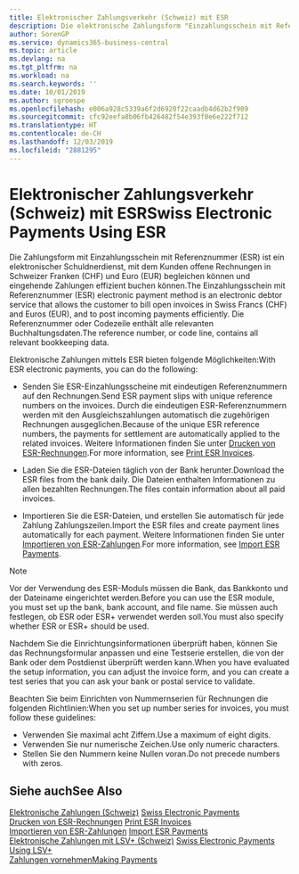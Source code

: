 ```yaml
---
title: Elektronischer Zahlungsverkehr (Schweiz) mit ESR
description: Die elektronische Zahlungsform "Einzahlungsschein mit Referenznummer" (ESR) ist ein elektronischer Debitorendienst, mit dem der Debitor offene Rechnungen in Schweizer Franken (CHF) und Euro (EUR) fakturieren und eingehende Zahlungen effizient buchen kann.
author: SorenGP
ms.service: dynamics365-business-central
ms.topic: article
ms.devlang: na
ms.tgt_pltfrm: na
ms.workload: na
ms.search.keywords: ''
ms.date: 10/01/2019
ms.author: sgroespe
ms.openlocfilehash: e006a928c5339a6f2d6920f22caadb4d62b2f909
ms.sourcegitcommit: cfc92eefa8b06fb426482f54e393f0e6e222f712
ms.translationtype: HT
ms.contentlocale: de-CH
ms.lasthandoff: 12/03/2019
ms.locfileid: "2881295"
---
```

# <a name="swiss-electronic-payments-using-esr"></a><span data-ttu-id="50efe-103">Elektronischer Zahlungsverkehr (Schweiz) mit ESR</span><span class="sxs-lookup"><span data-stu-id="50efe-103">Swiss Electronic Payments Using ESR</span></span>
<span data-ttu-id="50efe-104">Die Zahlungsform mit Einzahlungsschein mit Referenznummer (ESR) ist ein elektronischer Schuldnerdienst, mit dem Kunden offene Rechnungen in Schweizer Franken (CHF) und Euro (EUR) begleichen können und eingehende Zahlungen effizient buchen können.</span><span class="sxs-lookup"><span data-stu-id="50efe-104">The Einzahlungsschein mit Referenznummer (ESR) electronic payment method is an electronic debtor service that allows the customer to bill open invoices in Swiss Francs (CHF) and Euros (EUR), and to post incoming payments efficiently.</span></span> <span data-ttu-id="50efe-105">Die Referenznummer oder Codezeile enthält alle relevanten Buchhaltungsdaten.</span><span class="sxs-lookup"><span data-stu-id="50efe-105">The reference number, or code line, contains all relevant bookkeeping data.</span></span>  

<span data-ttu-id="50efe-106">Elektronische Zahlungen mittels ESR bieten folgende Möglichkeiten:</span><span class="sxs-lookup"><span data-stu-id="50efe-106">With ESR electronic payments, you can do the following:</span></span>  

- <span data-ttu-id="50efe-107">Senden Sie ESR-Einzahlungsscheine mit eindeutigen Referenznummern auf den Rechnungen.</span><span class="sxs-lookup"><span data-stu-id="50efe-107">Send ESR payment slips with unique reference numbers on the invoices.</span></span> <span data-ttu-id="50efe-108">Durch die eindeutigen ESR-Referenznummern werden mit den Ausgleichszahlungen automatisch die zugehörigen Rechnungen ausgeglichen.</span><span class="sxs-lookup"><span data-stu-id="50efe-108">Because of the unique ESR reference numbers, the payments for settlement are automatically applied to the related invoices.</span></span> <span data-ttu-id="50efe-109">Weitere Informationen finden Sie unter [Drucken von ESR-Rechnungen](how-to-print-esr-invoices.md).</span><span class="sxs-lookup"><span data-stu-id="50efe-109">For more information, see [Print ESR Invoices](how-to-print-esr-invoices.md).</span></span>  

- <span data-ttu-id="50efe-110">Laden Sie die ESR-Dateien täglich von der Bank herunter.</span><span class="sxs-lookup"><span data-stu-id="50efe-110">Download the ESR files from the bank daily.</span></span> <span data-ttu-id="50efe-111">Die Dateien enthalten Informationen zu allen bezahlten Rechnungen.</span><span class="sxs-lookup"><span data-stu-id="50efe-111">The files contain information about all paid invoices.</span></span>  

- <span data-ttu-id="50efe-112">Importieren Sie die ESR-Dateien, und erstellen Sie automatisch für jede Zahlung Zahlungszeilen.</span><span class="sxs-lookup"><span data-stu-id="50efe-112">Import the ESR files and create payment lines automatically for each payment.</span></span> <span data-ttu-id="50efe-113">Weitere Informationen finden Sie unter [Importieren von ESR-Zahlungen](how-to-import-esr-payments.md).</span><span class="sxs-lookup"><span data-stu-id="50efe-113">For more information, see [Import ESR Payments](how-to-import-esr-payments.md).</span></span>  

> [!NOTE]  
>  <span data-ttu-id="50efe-114">Vor der Verwendung des ESR-Moduls müssen die Bank, das Bankkonto und der Dateiname eingerichtet werden.</span><span class="sxs-lookup"><span data-stu-id="50efe-114">Before you can use the ESR module, you must set up the bank, bank account, and file name.</span></span> <span data-ttu-id="50efe-115">Sie müssen auch festlegen, ob ESR oder ESR+ verwendet werden soll.</span><span class="sxs-lookup"><span data-stu-id="50efe-115">You must also specify whether ESR or ESR+ should be used.</span></span>

<span data-ttu-id="50efe-116">Nachdem Sie die Einrichtungsinformationen überprüft haben, können Sie das Rechnungsformular anpassen und eine Testserie erstellen, die von der Bank oder dem Postdienst überprüft werden kann.</span><span class="sxs-lookup"><span data-stu-id="50efe-116">When you have evaluated the setup information, you can adjust the invoice form, and you can create a test series that you can ask your bank or postal service to validate.</span></span>  

<span data-ttu-id="50efe-117">Beachten Sie beim Einrichten von Nummernserien für Rechnungen die folgenden Richtlinien:</span><span class="sxs-lookup"><span data-stu-id="50efe-117">When you set up number series for invoices, you must follow these guidelines:</span></span>  

- <span data-ttu-id="50efe-118">Verwenden Sie maximal acht Ziffern.</span><span class="sxs-lookup"><span data-stu-id="50efe-118">Use a maximum of eight digits.</span></span>  
- <span data-ttu-id="50efe-119">Verwenden Sie nur numerische Zeichen.</span><span class="sxs-lookup"><span data-stu-id="50efe-119">Use only numeric characters.</span></span>  
- <span data-ttu-id="50efe-120">Stellen Sie den Nummern keine Nullen voran.</span><span class="sxs-lookup"><span data-stu-id="50efe-120">Do not precede numbers with zeros.</span></span>  

## <a name="see-also"></a><span data-ttu-id="50efe-121">Siehe auch</span><span class="sxs-lookup"><span data-stu-id="50efe-121">See Also</span></span>  
 <span data-ttu-id="50efe-122">[Elektronische Zahlungen (Schweiz)](swiss-electronic-payments.md) </span><span class="sxs-lookup"><span data-stu-id="50efe-122">[Swiss Electronic Payments](swiss-electronic-payments.md) </span></span>  
 <span data-ttu-id="50efe-123">[Drucken von ESR-Rechnungen](how-to-print-esr-invoices.md) </span><span class="sxs-lookup"><span data-stu-id="50efe-123">[Print ESR Invoices](how-to-print-esr-invoices.md) </span></span>  
 <span data-ttu-id="50efe-124">[Importieren von ESR-Zahlungen](how-to-import-esr-payments.md) </span><span class="sxs-lookup"><span data-stu-id="50efe-124">[Import ESR Payments](how-to-import-esr-payments.md) </span></span>  
 <span data-ttu-id="50efe-125">[Elektronische Zahlungen mit LSV+ (Schweiz)](swiss-electronic-payments-using-lsv-.md) </span><span class="sxs-lookup"><span data-stu-id="50efe-125">[Swiss Electronic Payments Using LSV+](swiss-electronic-payments-using-lsv-.md) </span></span>  
 [<span data-ttu-id="50efe-126">Zahlungen vornehmen</span><span class="sxs-lookup"><span data-stu-id="50efe-126">Making Payments</span></span>](../../payables-make-payments.md)
